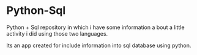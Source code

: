 # Python-Sql
Python + Sql repository in which i have some information a bout a little activity i did using those two languages. 

Its an app created for include information into sql database using python. 
